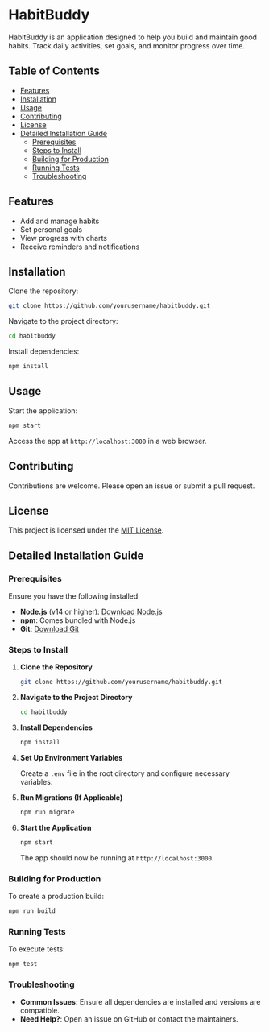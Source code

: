 # HabitBuddy

HabitBuddy is an application designed to help you build and maintain good habits. Track daily activities, set goals, and monitor progress over time.
## Table of Contents

- [Features](#features)
- [Installation](#installation)
- [Usage](#usage)
- [Contributing](#contributing)
- [License](#license)
- [Detailed Installation Guide](#detailed-installation-guide)
    - [Prerequisites](#prerequisites)
    - [Steps to Install](#steps-to-install)
    - [Building for Production](#building-for-production)
    - [Running Tests](#running-tests)
    - [Troubleshooting](#troubleshooting)

## Features

- Add and manage habits
- Set personal goals
- View progress with charts
- Receive reminders and notifications

## Installation

Clone the repository:

```bash
git clone https://github.com/yourusername/habitbuddy.git
```

Navigate to the project directory:

```bash
cd habitbuddy
```

Install dependencies:

```bash
npm install
```

## Usage

Start the application:

```bash
npm start
```

Access the app at `http://localhost:3000` in a web browser.

## Contributing

Contributions are welcome. Please open an issue or submit a pull request.

## License

This project is licensed under the [MIT License](LICENSE).
## Detailed Installation Guide

### Prerequisites

Ensure you have the following installed:

- **Node.js** (v14 or higher): [Download Node.js](https://nodejs.org/)
- **npm**: Comes bundled with Node.js
- **Git**: [Download Git](https://git-scm.com/downloads)

### Steps to Install

1. **Clone the Repository**

    ```bash
    git clone https://github.com/yourusername/habitbuddy.git
    ```

2. **Navigate to the Project Directory**

    ```bash
    cd habitbuddy
    ```

3. **Install Dependencies**

    ```bash
    npm install
    ```

4. **Set Up Environment Variables**

    Create a `.env` file in the root directory and configure necessary variables.

5. **Run Migrations (If Applicable)**

    ```bash
    npm run migrate
    ```

6. **Start the Application**

    ```bash
    npm start
    ```

    The app should now be running at `http://localhost:3000`.

### Building for Production

To create a production build:

```bash
npm run build
```

### Running Tests

To execute tests:

```bash
npm test
```

### Troubleshooting

- **Common Issues**: Ensure all dependencies are installed and versions are compatible.
- **Need Help?**: Open an issue on GitHub or contact the maintainers.

